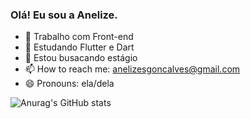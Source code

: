 ### Olá! Eu sou a Anelize.

- 🔭 Trabalho com Front-end
- 🌱 Estudando Flutter e Dart
- 🤔 Estou busacando estágio
- 📫 How to reach me: anelizesgoncalves@gmail.com
- 😄 Pronouns: ela/dela



![Anurag's GitHub stats](https://github-readme-stats.vercel.app/api?username=anelizesilvaa_icons=true&theme=dracula)
